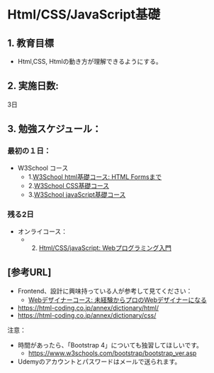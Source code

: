 # Html/CSS/JavaScript基礎

## 1. 教育目標
- Html,CSS, Htmlの動き方が理解できるようにする。

## 2. 実施日数:
3日

## 3. 勉強スケジュール：
### 最初の１日：
- W3School コース
  - 1.[W3School html基礎コース: HTML Formsまで](https://www.w3schools.com/html/default.asp)
  - 2.[W3School CSS基礎コース](https://www.w3schools.com/css/default.asp)
  - 3.[W3School javaScript基礎コース](https://www.w3schools.com/js/default.asp)

### 残る2日
- オンライコース：
  - 2. [Html/CSS/javaScript: Webプログラミング入門](https://www.udemy.com/course/html-css-js/learn/lecture/7965502?start=705#overview)

## [参考URL]
- Frontend、設計に興味持っている人が参考して見てください：
  - [Webデザイナーコース:  未経験からプロのWebデザイナーになる](https://www.udemy.com/course/web-design-master/learn/lecture/3864458?start=0#overview)
- https://html-coding.co.jp/annex/dictionary/html/
- https://html-coding.co.jp/annex/dictionary/css/

注意：
- 時間があったら、「Bootstrap 4」についても独習してほしいです。
  - https://www.w3schools.com/bootstrap/bootstrap_ver.asp
- Udemyのアカウントとパスワードはメールで送られます。

